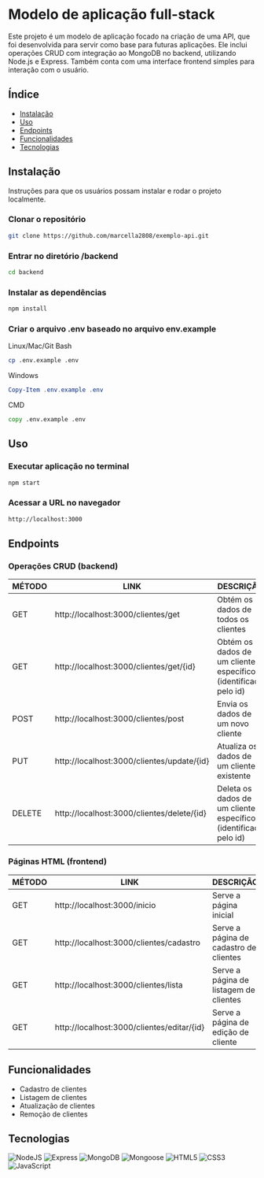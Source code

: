 # Modelo de aplicação full-stack

Este projeto é um modelo de aplicação focado na criação de uma API, que foi desenvolvida para servir como base para futuras aplicações. Ele inclui operações CRUD com integração ao MongoDB no backend, utilizando Node.js e Express. Também conta com uma interface frontend simples para interação com o usuário.

## Índice

- [Instalação](#instalação)
- [Uso](#uso)
- [Endpoints](#endpoints)
- [Funcionalidades](#funcionalidades)
- [Tecnologias](#tecnologias)
  
## Instalação

Instruções para que os usuários possam instalar e rodar o projeto localmente.

### Clonar o repositório
```bash
git clone https://github.com/marcella2808/exemplo-api.git
```
### Entrar no diretório /backend
```bash
cd backend
```
### Instalar as dependências
```bash
npm install
```
### Criar o arquivo .env baseado no arquivo env.example
Linux/Mac/Git Bash
```bash
cp .env.example .env
```
Windows
```powershell
Copy-Item .env.example .env
```
CMD
```cmd
copy .env.example .env
```
## Uso
### Executar aplicação no terminal
```bash
npm start
```
### Acessar a URL no navegador
```txt
http://localhost:3000
```
## Endpoints

### Operações CRUD (backend)
| MÉTODO | LINK | DESCRIÇÃO |
|-----|------|-----------|
| GET | http://localhost:3000/clientes/get | Obtém os dados de todos os clientes  |
| GET | http://localhost:3000/clientes/get/{id} | Obtém os dados de um cliente específico (identificado pelo id) |
| POST| http://localhost:3000/clientes/post | Envia os dados de um novo cliente |
| PUT| http://localhost:3000/clientes/update/{id} | Atualiza os dados de um cliente existente |
| DELETE | http://localhost:3000/clientes/delete/{id} | Deleta os dados de um cliente específico (identificado pelo id) |

### Páginas HTML (frontend)
| MÉTODO | LINK                                          | DESCRIÇÃO                                   |
|--------|----------------------------------------------|---------------------------------------------|
| GET    | http://localhost:3000/inicio     | Serve a página inicial      |
| GET    | http://localhost:3000/clientes/cadastro     | Serve a página de cadastro de clientes      |
| GET    | http://localhost:3000/clientes/lista        | Serve a página de listagem de clientes      |
| GET    | http://localhost:3000/clientes/editar/{id}  | Serve a página de edição de cliente         |


## Funcionalidades
- Cadastro de clientes
- Listagem de clientes
- Atualização de clientes
- Remoção de clientes

## Tecnologias
![NodeJS](https://img.shields.io/badge/node.js-6DA55F?style=for-the-badge&logo=node.js&logoColor=white)
![Express](https://img.shields.io/badge/express.js-%23404d59.svg?style=for-the-badge&logo=express&logoColor=%2361DAFB)
![MongoDB](https://img.shields.io/badge/MongoDB-%234ea94b.svg?style=for-the-badge&logo=mongodb&logoColor=white)
![Mongoose](https://img.shields.io/badge/mongoose-%2300f.svg?style=for-the-badge&logo=mongoose&logoColor=white)
![HTML5](https://img.shields.io/badge/HTML5-E34F26?style=for-the-badge&logo=html5&logoColor=white)
![CSS3](https://img.shields.io/badge/CSS3-1572B6?style=for-the-badge&logo=css3&logoColor=white)
![JavaScript](https://img.shields.io/badge/JavaScript-F7DF1E?style=for-the-badge&logo=javascript&logoColor=black)
